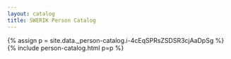```yaml
---
layout: catalog
title: SWERIK Person Catalog
---
```

{% assign p = site.data._person-catalog.i-4cEqSPRsZSDSR3cjAaDpSg %}
{% include person-catalog.html p=p %}

